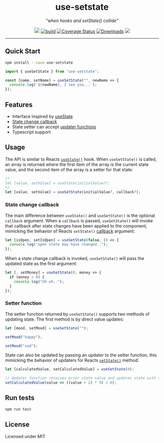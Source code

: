 <h1 align="center">use-setstate</h1>
<p align="center"><i>"when hooks and setState() collide"</i></p>

<p align="center">
  <a href="https://badge.fury.io/js/use-setstate"><img src="https://badge.fury.io/js/use-setstate.svg" alt="npm version" height="18"></a>
  <a href="https://travis-ci.org/dacre-denny/use-setstate"><img src="https://travis-ci.org/dacre-denny/use-setstate.svg?branch=master" alt="build"></a>
  <a href='https://coveralls.io/github/dacre-denny/use-setstate?branch=master'><img src='https://coveralls.io/repos/github/dacre-denny/use-setstate/badge.svg?branch=master' alt='Coverage Status' /></a>
  <a href="https://www.npmjs.com/package/use-setstate"><img src="https://img.shields.io/npm/dm/use-setstate" alt="Downloads"></a>
  <a href="https://www.codacy.com?utm_source=github.com&amp;utm_medium=referral&amp;utm_content=dacre-denny/use-setstate&amp;utm_campaign=Badge_Grade"><img src="https://api.codacy.com/project/badge/Grade/295187f20b074fd9b63040c3538e006a"/></a>
</p>

---

## Quick Start

```bash
npm install --save use-setstate
```

```jsx
import { useSetState } from "use-setstate";

const [name, setName] = useSetState("", newName => {
  console.log(`${newName}, I see you...`);
});
```

## Features

- Interface inspired by [useState](https://reactjs.org/docs/hooks-state.html)
- [State change callback](#State-change-callback)
- State setter can accept [updater functions](#Setter-function)
- Typescript support

## Usage

The API is similar to Reacts [`useState()`](https://reactjs.org/docs/hooks-state.html) hook. When `useSetState()` is called, an array is returned where the first item of the array is the current state value, and the second item of the array is a setter for that state:

```jsx
/*
let [value, setValue] = useState(initialValue?);
*/
let [value, setValue] = useSetState(initialValue?, callback?);
```

### State change callback

The main difference between `useState()` and `useSetState()` is the optional `callback` argument. When a `callback` is passed, `useSetState()` will invoke that callback after state changes have been applied to the component, mimicking the behavior of Reacts `setState()` [callback](https://reactjs.org/docs/react-component.html#setstate) argument:

```jsx
let [isOpen, setIsOpen] = useSetState(false, () => {
  console.log("open state may have changed..");
});
```

When a state change callback is invoked, `useSetState()` will pass the updated state as the first argument:

```jsx
let [, setMoney] = useSetState(0, money => {
  if (money < 0) {
    console.log("Uh oh..");
  }
});
```

### Setter function

The setter function returned by `useSetState()` supports two methods of updating state. The first method is by direct value updates:

```jsx
let [mood, setMood] = useSetState("");

setMood("happy");

setMood("sad");
```

State can also be updated by passing an updater to the setter function, this mimicking the behavior of updaters for Reacts [`setState()`](https://reactjs.org/docs/state-and-lifecycle.html#state-updates-may-be-asynchronous) method:

```jsx
let [calculatedValue, setCalculatedValue] = useSetState(0);

// Updater function receives prior state value and updates state with returned value
setCalculatedValue(value => ((value + 2) * 9) / 6);
```

## Run tests

```bash
npm run test
```

## License

Licensed under MIT
